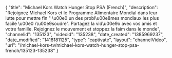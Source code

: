 {
    "title": "Michael Kors Watch Hunger Stop PSA (French)",
    "description": "Rejoignez Michael Kors et le Programme Alimentaire Mondial dans leur lutte pour mettre fin \" \u00e0 un des probl\u00e8mes mondiaux les plus facile \u00e0 r\u00e9soudre\". Partagez la vid\u00e9o avec vos amis et votre famille. Rejoignez le mouvement et stoppez la faim dans le monde",
    "channelid": "135123",
    "videoid": "135238",
    "date_created": "1385969237",
    "date_modified": "1418181125",
    "type": "captivate",
    "layout": "channelVideo",
    "url": "\/michael-kors-tv\/michael-kors-watch-hunger-stop-psa-french\/135123-135238"
}